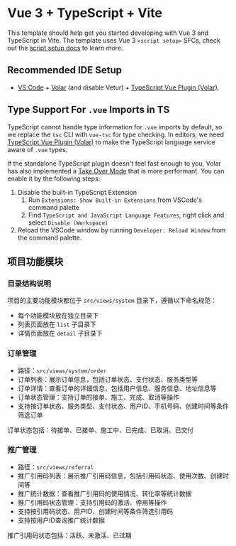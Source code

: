 # Vue 3 + TypeScript + Vite

This template should help get you started developing with Vue 3 and TypeScript in Vite. The template uses Vue 3 `<script setup>` SFCs, check out the [script setup docs](https://v3.vuejs.org/api/sfc-script-setup.html#sfc-script-setup) to learn more.

## Recommended IDE Setup

- [VS Code](https://code.visualstudio.com/) + [Volar](https://marketplace.visualstudio.com/items?itemName=Vue.volar) (and disable Vetur) + [TypeScript Vue Plugin (Volar)](https://marketplace.visualstudio.com/items?itemName=Vue.vscode-typescript-vue-plugin).

## Type Support For `.vue` Imports in TS

TypeScript cannot handle type information for `.vue` imports by default, so we replace the `tsc` CLI with `vue-tsc` for type checking. In editors, we need [TypeScript Vue Plugin (Volar)](https://marketplace.visualstudio.com/items?itemName=Vue.vscode-typescript-vue-plugin) to make the TypeScript language service aware of `.vue` types.

If the standalone TypeScript plugin doesn't feel fast enough to you, Volar has also implemented a [Take Over Mode](https://github.com/johnsoncodehk/volar/discussions/471#discussioncomment-1361669) that is more performant. You can enable it by the following steps:

1. Disable the built-in TypeScript Extension
   1. Run `Extensions: Show Built-in Extensions` from VSCode's command palette
   2. Find `TypeScript and JavaScript Language Features`, right click and select `Disable (Workspace)`
2. Reload the VSCode window by running `Developer: Reload Window` from the command palette.

## 项目功能模块

### 目录结构说明

项目的主要功能模块都位于 `src/views/system` 目录下，遵循以下命名规范：
- 每个功能模块放在独立目录下
- 列表页面放在 `list` 子目录下
- 详情页面放在 `detail` 子目录下

### 订单管理

- 路径：`src/views/system/order`
- 订单列表：展示订单信息，包括订单状态、支付状态、服务类型等
- 订单详情：查看订单的详细信息，包括用户信息、服务信息、地址信息等
- 订单状态管理：支持订单的接单、施工、完成、取消等操作
- 支持按订单状态、服务类型、支付状态、用户ID、手机号码、创建时间等条件筛选订单

订单状态包括：待接单、已接单、施工中、已完成、已取消、已交付

### 推广管理

- 路径：`src/views/referral`
- 推广引用码列表：展示推广引用码信息，包括引用码状态、使用次数、创建时间等
- 推广统计数据：查看推广引用码的使用情况、转化率等统计数据
- 推广引用码状态管理：支持引用码的激活、停用等操作
- 支持按引用码状态、用户ID、创建时间等条件筛选引用码
- 支持按用户ID查询推广统计数据

推广引用码状态包括：活跃、未激活、已过期
